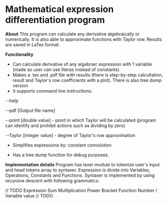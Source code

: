 # Mathematical expression differentiation program
**About**
This program can calculate any derivative algebraically or numerically. It is also able to approximate functions with Taylor row. Results are saved in LaTex format.

**Functionality**
- Can calculate derivative of any algebraic expression with 1 variable (made so user can use literas instead of constants).
- Makes a .tex and .pdf file with results (there is step-by-step calcultation, result and Taylor's row coefficients with a plot). There is also tree dump version
- It supports command line instructions:

--help 

--pdf [Output file name]

--point [double value] - point in which Taylor will be calculated (program can identify and prohibit actions such as dividing by zero)

--Taylor [integer value] - degree of Taylor's row approximation

- Simplifies expressions by: constant convolution

- Has a tree dump function for debug purposes.

**Implementation details**
Program has lexer module to tokenize user's input and head tokens array to syntaxer. Expression is divide into Variables, Operations, Constants and Functions. Syntaxer is implemented by using recursive descent with following grammatics:

// TODO
Expression
Sum
Multiplication 
Power
Bracket
Function
Number / Variable value
// TODO

